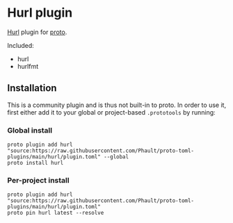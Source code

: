 # Hurl plugin

[Hurl](https://hurl.dev/) plugin for [proto](https://github.com/moonrepo/proto).

Included:

- hurl
- hurlfmt

## Installation

This is a community plugin and is thus not built-in to proto. In order to use it, first either add it to your global or project-based `.prototools` by running:

### Global install

```shell
proto plugin add hurl "source:https://raw.githubusercontent.com/Phault/proto-toml-plugins/main/hurl/plugin.toml" --global
proto install hurl
```

### Per-project install

```shell
proto plugin add hurl "source:https://raw.githubusercontent.com/Phault/proto-toml-plugins/main/hurl/plugin.toml"
proto pin hurl latest --resolve
```
